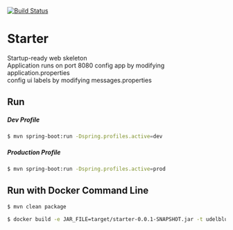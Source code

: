 [![Build Status](https://travis-ci.org/udelblue/SpringBootStarter.svg?branch=master)](https://travis-ci.org/udelblue/SpringBootStarter)  

# Starter
Startup-ready web skeleton  
Application runs on port 8080 
config app by modifying application.properties  
config ui labels by modifying messages.properties  

## Run

##### Dev Profile

```sh
$ mvn spring-boot:run -Dspring.profiles.active=dev
```

##### Production Profile

```sh
$ mvn spring-boot:run -Dspring.profiles.active=prod
```

## Run with Docker Command Line

```sh
$ mvn clean package  
```

```sh
$ docker build -e JAR_FILE=target/starter-0.0.1-SNAPSHOT.jar -t udelblue/starter .  
```
